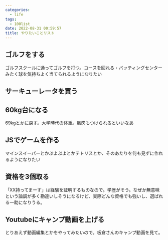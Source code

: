 ```yaml
---
categories:
  - life
tags:
  - 100list
date: 2022-08-31 00:59:57
title: やりたいことリスト
---
```


<!-- toc -->

<!-- more -->

## ゴルフをする

ゴルフスクールに通ってゴルフを打つ。コースを回れる・バッティングセンターみたく球を気持ちよく当てられるようになりたい

## サーキューレータを買う

## 60kg台になる

69kgとかに戻す。大学時代の体重。筋肉もつけられるといいなあ

## JSでゲームを作る

マインスイーパーとかぷよぷよとかテトリスとか、そのあたりを何も見ずに作れるようになりたい

## 資格を3個取る

「XX持ってまーす」は経験を証明するものなので。学歴がそう。なぜか無意味という論調が多く勘違いしそうになるけど、実際どんな資格でも強いし、選ばれる一助になりうる。

## Youtubeにキャンプ動画を上げる

とりあえず動画編集とかをやってみたいので。板倉さんのキャンプ動画を見て。
